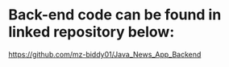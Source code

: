# Back-end code can be found in linked repository below:

https://github.com/mz-biddy01/Java_News_App_Backend
